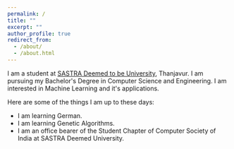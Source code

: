 ```yaml
---
permalink: /
title: ""
excerpt: ""
author_profile: true
redirect_from:
  - /about/
  - /about.html
---
```


I am a student at [SASTRA Deemed to be University](https://sastra.edu), Thanjavur. I am pursuing my Bachelor's Degree in Computer Science and Engineering. I am interested in Machine Learning and it's applications.

Here are some of the things I am up to these days:
* I am learning German.
* I am learning Genetic Algorithms.
* I am an office bearer of the Student Chapter of Computer Society of India at SASTRA Deemed University.
